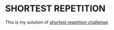 # SHORTEST REPETITION

This is my solution of [shortest repetition challenge](https://www.codeeval.com/open_challenges/107/).

